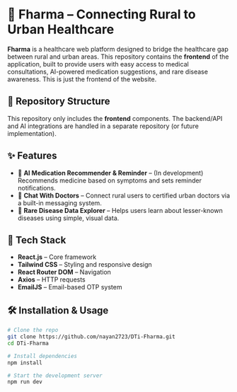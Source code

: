 # 🏥 Fharma – Connecting Rural to Urban Healthcare

**Fharma** is a healthcare web platform designed to bridge the healthcare gap between rural and urban areas. This repository contains the **frontend** of the application, built to provide users with easy access to medical consultations, AI-powered medication suggestions, and rare disease awareness. This is just the frontend of the website.

## 📁 Repository Structure

This repository only includes the **frontend** components. The backend/API and AI integrations are handled in a separate repository (or future implementation).

## ✨ Features

- 💊 **AI Medication Recommender & Reminder** – (In development) Recommends medicine based on symptoms and sets reminder notifications.
- 💬 **Chat With Doctors** – Connect rural users to certified urban doctors via a built-in messaging system.
- 🧬 **Rare Disease Data Explorer** – Helps users learn about lesser-known diseases using simple, visual data.

## 🚀 Tech Stack

- **React.js** – Core framework
- **Tailwind CSS** – Styling and responsive design
- **React Router DOM** – Navigation
- **Axios** – HTTP requests
- **EmailJS** – Email-based OTP system

## 🛠️ Installation & Usage

```bash
# Clone the repo
git clone https://github.com/nayan2723/DTi-Fharma.git
cd DTi-Fharma

# Install dependencies
npm install

# Start the development server
npm run dev
